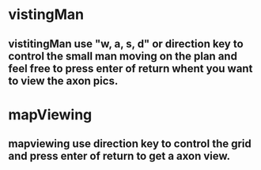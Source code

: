 # vistingMan
## vistitingMan use "w, a, s, d" or direction key to control the small man moving on the plan and feel free to press enter of return whent you want to view the axon pics.
# mapViewing
## mapviewing use direction key to control the grid and press enter of return to get a axon view.

